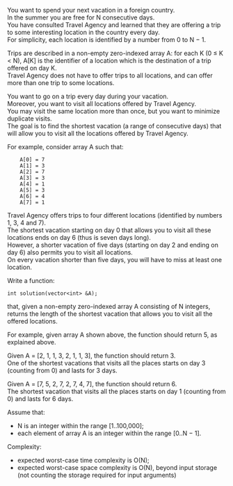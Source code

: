 You want to spend your next vacation in a foreign country. 
<br>In the summer you are free for N consecutive days. 
<br>You have consulted Travel Agency and learned that they are offering a trip to some interesting location in the country every day. 
<br>For simplicity, each location is identified by a number from 0 to N − 1. 

Trips are described in a non-empty zero-indexed array A: for each K (0 ≤ K < N), 
  A[K] is the identifier of a location which is the destination of a trip offered on day K. 
<br>Travel Agency does not have to offer trips to all locations, and can offer
  more than one trip to some locations.

You want to go on a trip every day during your vacation. 
<br>Moreover, you want to visit all locations offered by Travel Agency. 
<br>You may visit the same location more than once, but you want to minimize duplicate visits. 
<br>The goal is to find the shortest vacation (a range of consecutive days) that 
  will allow you to visit all the locations offered by Travel Agency.

For example, consider array A such that:
```
    A[0] = 7
    A[1] = 3
    A[2] = 7
    A[3] = 3
    A[4] = 1
    A[5] = 3
    A[6] = 4
    A[7] = 1
```
Travel Agency offers trips to four different locations (identified by numbers 1, 3, 4 and 7). 
<br>The shortest vacation starting on day 0 that allows you to visit all these 
locations ends on day 6 (thus is seven days long). 
<br>However, a shorter vacation of five days (starting on day 2 and ending on day 6)
  also permits you to visit all locations. 
<br>On every vacation shorter than five days, you will have to miss at least one location.

Write a function:
```
int solution(vector<int> &A);
```
that, given a non-empty zero-indexed array A consisting of N integers, 
<br>returns the length of the shortest vacation that allows you to visit all the offered locations.

For example, given array A shown above, the function should return 5, as explained above.

Given A = [2, 1, 1, 3, 2, 1, 1, 3], the function should return 3. 
<br>One of the shortest vacations that visits all the places starts on day 3 (counting from 0) and lasts for 3 days.

Given A = [7, 5, 2, 7, 2, 7, 4, 7], the function should return 6. 
<br>The shortest vacation that visits all the places starts on day 1 (counting from 0) and lasts for 6 days.

Assume that:
- N is an integer within the range [1..100,000];
- each element of array A is an integer within the range [0..N − 1].

Complexity:
- expected worst-case time complexity is O(N);
- expected worst-case space complexity is O(N), beyond input storage 
  (not counting the storage required for input arguments)
